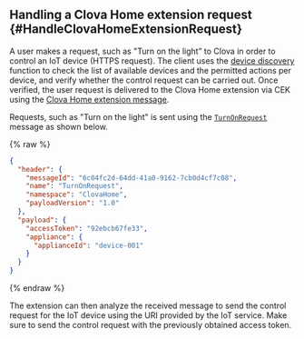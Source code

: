 ## Handling a Clova Home extension request {#HandleClovaHomeExtensionRequest}

A user makes a request, such as "Turn on the light” to Clova in order to control an IoT device (HTTPS request). The client uses the [device discovery](#ProvideDeviceDiscovery) function to check the list of available devices and the permitted actions per device, and verify whether the control request can be carried out. Once verified, the user request is delivered to the Clova Home extension via CEK using the [Clova Home extension message](/CEK/References/CEK_API.md#ClovaHomeExtMessage).

Requests, such as "Turn on the light" is sent using the [`TurnOnRequest`](/CEK/References/ClovaHomeInterface/Control_Interfaces.md#TurnOnRequest) message as shown below.

{% raw %}
```json
{
  "header": {
    "messageId": "6c04fc2d-64dd-41a0-9162-7cb0d4cf7c08",
    "name": "TurnOnRequest",
    "namespace": "ClovaHome",
    "payloadVersion": "1.0"
  },
  "payload": {
    "accessToken": "92ebcb67fe33",
    "appliance": {
      "applianceId": "device-001"
    }
  }
}
```
{% endraw %}

The extension can then analyze the received message to send the control request for the IoT device using the URI provided by the IoT service. Make sure to send the control request with the previously obtained access token.
